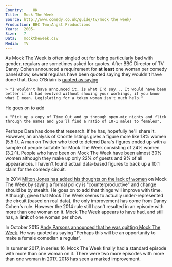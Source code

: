 ```yaml
---
Country:	UK
Title:	Mock The Week
Source:	http://www.comedy.co.uk/guide/tv/mock_the_week/
Production:	BBC Two;Angst Productions
Years:	2005-
Size:	7
Data:	mocktheweek.csv
Media:	TV
---
```


As Mock The Week is often singled out for being particularly bad with gender, regulars are sometimes asked for quotes. After BBC Director of TV Danny Cohen announced a requirement for __at least__ one woman per comedy panel show, several regulars have been quoted saying they wouldn't have done that. Dara O'Briain is [quoted as saying](http://www.radiotimes.com/news/2014-02-25/dara-o-briain-on-his-school-of-hard-sums-the-education-system-and-women-in-stand-up) 

	> "I wouldn't have announced it, is what I'd say... It would have been better if it had evolved without showing your workings, if you know what I mean. Legislating for a token woman isn't much help."

He goes on to add 

	> "Pick up a copy of Time Out and go through open-mic nights and flick through the names and you'll find a ratio of 10-1 males to females".
	
Perhaps Dara has done that research. If he has, hopefully he'll share it. However, an analysis of Chortle listings gives a figure more like 18% women (5.5:1). A man on Twitter who tried to defend Dara's figures ended up with a sample of people suitable for Mock The Week consisting of 24% women (3.2:1). People who have been on Mock The Week have been almost 30% women although they make up only 22% of guests and 9% of all appearances. I haven't found actual data-based figures to back up a 10:1 claim for the comedy circuit.

In 2014 [Milton Jones has added his thoughts on the lack of women](http://www.radiotimes.com/news/2014-06-13/bbcs-female-quota-for-comedy-panel-shows-is-counterproductive-says-mock-the-weeks-milton-jones) on Mock The Week by saying a formal policy is "counterproductive" and change should be by stealth. He goes on to add that things will improve with time. Although, given that Mock The Week seems to actually under-represented the circuit (based on real data), the only improvement has come from Danny Cohen's rule. However the 2014 rule still hasn't resulted in an episode with more than one woman on it. Mock The Week appears to have had, and still has, a __limit__ of one woman per show.

In October 2015 [Andy Parsons announced that he was quitting Mock The Week](http://www.chortle.co.uk/news/2015/10/19/23424/andy_parsons_quits_mock_the_week). He was quoted as saying "Perhaps this will be an opportunity to make a female comedian a regular".

In summer 2017, in series 16, Mock The Week finally had a standard episode with more than one woman on it. There were two more episodes with more than one woman in 2017. 2018 has seen a marked improvement.